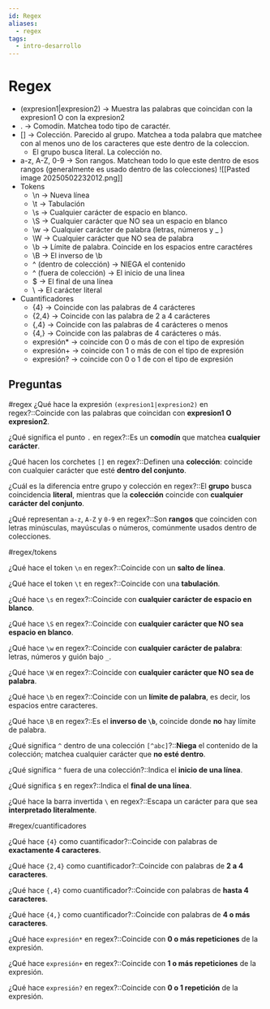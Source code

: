 ```yaml
---
id: Regex
aliases:
  - regex
tags:
  - intro-desarrollo
---
```

# Regex

- (expresion1|expresion2) -> Muestra las palabras que coincidan con la expresion1 O con la expresion2
- . -> Comodín. Matchea todo tipo de caractér.
- [] -> Colección. Parecido al grupo. Matchea a toda palabra que matchee con al menos uno de los caracteres que este dentro de la coleccion.
	- El grupo busca literal. La colección no.
- a-z, A-Z, 0-9 -> Son rangos. Matchean todo lo que este dentro de esos rangos (generalmente es usado dentro de las colecciones) ![[Pasted image 20250502232012.png]]
- Tokens
	- \n -> Nueva línea
	- \t -> Tabulación
	- \s -> Cualquier carácter de espacio en blanco.
	- \S -> Cualquier carácter que NO sea un espacio en blanco
	- \w -> Cualquier carácter de palabra (letras, números y _ )
	- \W -> Cualquier carácter que NO sea de palabra
	- \b -> Límite de palabra. Coincide en los espacios entre caractéres
	- \B -> El inverso de \b
	- ^ (dentro de colección) -> NIEGA el contenido
	- ^ (fuera de colección) -> El inicio de una linea
	- $ -> El final de una línea
	- \ -> El carácter literal
- Cuantificadores
	- {4} -> Coincide con las palabras de 4 carácteres
	- {2,4} -> Coincide con las palabra de 2 a 4 carácteres
	- {,4} -> Coincide con las palabras de 4 carácteres o menos
	- {4,} -> Coincide con las palabras de 4 carácteres o más.
	- expresión* -> coincide con 0 o más de con el tipo de expresión
	- expresión+ -> coincide con 1 o más de con el tipo de expresión
	- expresión? -> coincide con 0 o 1 de con el tipo de expresión
## Preguntas
#regex
¿Qué hace la expresión `(expresion1|expresion2)` en regex?::Coincide con las palabras que coincidan con **expresion1 O expresion2**.

¿Qué significa el punto `.` en regex?::Es un **comodín** que matchea **cualquier carácter**.

¿Qué hacen los corchetes `[]` en regex?::Definen una **colección**: coincide con cualquier carácter que esté **dentro del conjunto**.

¿Cuál es la diferencia entre grupo y colección en regex?::El **grupo** busca coincidencia **literal**, mientras que la **colección** coincide con **cualquier carácter del conjunto**.

¿Qué representan `a-z`, `A-Z` y `0-9` en regex?::Son **rangos** que coinciden con letras minúsculas, mayúsculas o números, comúnmente usados dentro de colecciones.

#regex/tokens

¿Qué hace el token `\n` en regex?::Coincide con un **salto de línea**.

¿Qué hace el token `\t` en regex?::Coincide con una **tabulación**.

¿Qué hace `\s` en regex?::Coincide con **cualquier carácter de espacio en blanco**.

¿Qué hace `\S` en regex?::Coincide con **cualquier carácter que NO sea espacio en blanco**.

¿Qué hace `\w` en regex?::Coincide con **cualquier carácter de palabra**: letras, números y guión bajo `_`.

¿Qué hace `\W` en regex?::Coincide con **cualquier carácter que NO sea de palabra**.

¿Qué hace `\b` en regex?::Coincide con un **límite de palabra**, es decir, los espacios entre caracteres.

¿Qué hace `\B` en regex?::Es el **inverso de `\b`**, coincide donde **no** hay límite de palabra.

¿Qué significa `^` dentro de una colección `[^abc]`?::**Niega** el contenido de la colección; matchea cualquier carácter que **no esté dentro**.

¿Qué significa `^` fuera de una colección?::Indica el **inicio de una línea**.

¿Qué significa `$` en regex?::Indica el **final de una línea**.

¿Qué hace la barra invertida `\` en regex?::Escapa un carácter para que sea **interpretado literalmente**.

#regex/cuantificadores

¿Qué hace `{4}` como cuantificador?::Coincide con palabras de **exactamente 4 caracteres**.

¿Qué hace `{2,4}` como cuantificador?::Coincide con palabras de **2 a 4 caracteres**.

¿Qué hace `{,4}` como cuantificador?::Coincide con palabras de **hasta 4 caracteres**.

¿Qué hace `{4,}` como cuantificador?::Coincide con palabras de **4 o más caracteres**.

¿Qué hace `expresión*` en regex?::Coincide con **0 o más repeticiones** de la expresión.

¿Qué hace `expresión+` en regex?::Coincide con **1 o más repeticiones** de la expresión.

¿Qué hace `expresión?` en regex?::Coincide con **0 o 1 repetición** de la expresión.